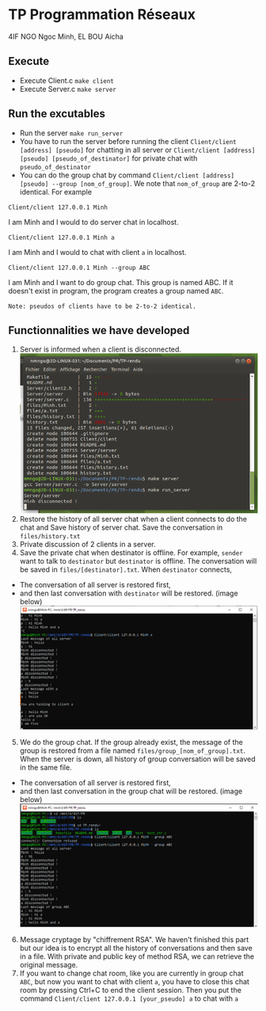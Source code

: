 # TP Programmation Réseaux
4IF NGO Ngoc Minh, EL BOU Aicha
## Execute 
- Execute Client.c `make client`
- Execute Server.c `make server`
## Run the excutables
- Run the server `make run_server`
- You have to run the server before running the client `Client/client [address] [pseudo]` for chatting in all server or `Client/client [address] [pseudo] [pseudo_of_destinator]` for private chat with `pseudo_of_destinator`
- You can do the group chat by command `Client/client [address] [pseudo] --group [nom_of_group]`. We note that `nom_of_group` are 2-to-2 identical.
For example
```
Client/client 127.0.0.1 Minh
```
I am Minh and I would to do server chat in localhost.
```
Client/client 127.0.0.1 Minh a
```
I am Minh and I would to chat with client `a` in localhost.
```
Client/client 127.0.0.1 Minh --group ABC
```
I am Minh and I want to do group chat. This group is named ABC. If it doesn't exist in program, the program creates a group named `ABC`.
```
Note: pseudos of clients have to be 2-to-2 identical.
```
## Functionnalities we have developed
1. Server is informed when a client is disconnected.
![image](./img/Server.png)
2. Restore the history of all server chat when a client connects to do the chat and Save history of server chat. Save the conversation in `files/history.txt`
3. Private discussion of 2 clients in a server.
4. Save the private chat when destinator is offline. For example, `sender` want to talk to `destinator` but `destinator` is offline. The conversation will be saved in `files/[destinator].txt`. When `destinator` connects, 
+ The conversation of all server is restored first, 
+ and then last conversation with `destinator` will be restored. (image below)
![image](./img/private_chat.png)
5. We do the group chat. If the group already exist, the message of the group is restored from a file named `files/group_[nom_of_group].txt`. When the server is down, all history of group conversation will be saved in the same file.
+ The conversation of all server is restored first, 
+ and then last conversation in the group chat will be restored. (image below)
![image](./img/group_chat.png)
6. Message cryptage by "chiffrement RSA". We haven't finished this part but our idea is to encrypt all the history of conversations and then save in a file. With private and public key of method RSA, we can retrieve the original message. 
7. If you want to change chat room, like you are currently in group chat `ABC`, but now you want to chat with client `a`, you have to close this chat room by pressing Ctrl+C to end the client session. Then you put the command `Client/client 127.0.0.1 [your_pseudo] a` to chat with `a`
